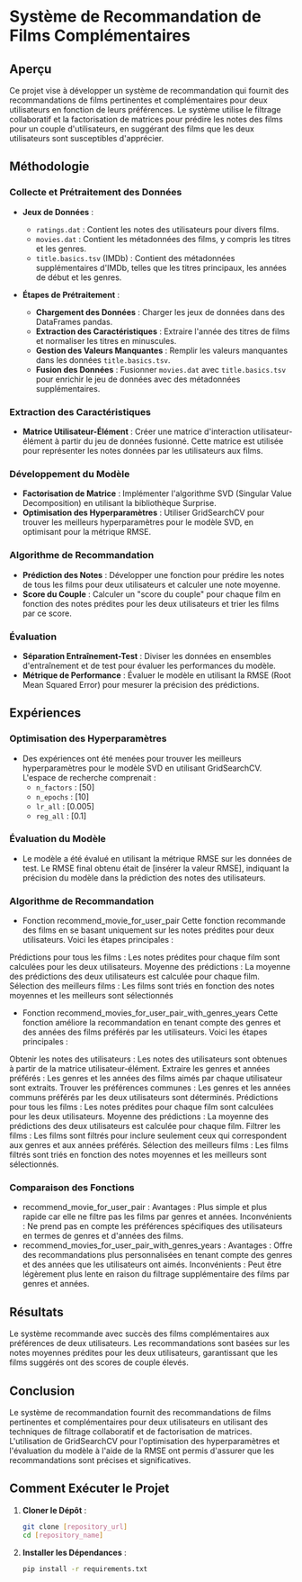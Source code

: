# Système de Recommandation de Films Complémentaires

## Aperçu

Ce projet vise à développer un système de recommandation qui fournit des recommandations de films pertinentes et complémentaires pour deux utilisateurs en fonction de leurs préférences. Le système utilise le filtrage collaboratif et la factorisation de matrices pour prédire les notes des films pour un couple d'utilisateurs, en suggérant des films que les deux utilisateurs sont susceptibles d'apprécier.

## Méthodologie

### Collecte et Prétraitement des Données

- **Jeux de Données** : 
  - `ratings.dat` : Contient les notes des utilisateurs pour divers films.
  - `movies.dat` : Contient les métadonnées des films, y compris les titres et les genres.
  - `title.basics.tsv` (IMDb) : Contient des métadonnées supplémentaires d'IMDb, telles que les titres principaux, les années de début et les genres.

- **Étapes de Prétraitement** :
  - **Chargement des Données** : Charger les jeux de données dans des DataFrames pandas.
  - **Extraction des Caractéristiques** : Extraire l'année des titres de films et normaliser les titres en minuscules.
  - **Gestion des Valeurs Manquantes** : Remplir les valeurs manquantes dans les données `title.basics.tsv`.
  - **Fusion des Données** : Fusionner `movies.dat` avec `title.basics.tsv` pour enrichir le jeu de données avec des métadonnées supplémentaires.

### Extraction des Caractéristiques

- **Matrice Utilisateur-Élément** : Créer une matrice d'interaction utilisateur-élément à partir du jeu de données fusionné. Cette matrice est utilisée pour représenter les notes données par les utilisateurs aux films.

### Développement du Modèle

- **Factorisation de Matrice** : Implémenter l'algorithme SVD (Singular Value Decomposition) en utilisant la bibliothèque Surprise.
- **Optimisation des Hyperparamètres** : Utiliser GridSearchCV pour trouver les meilleurs hyperparamètres pour le modèle SVD, en optimisant pour la métrique RMSE.

### Algorithme de Recommandation

- **Prédiction des Notes** : Développer une fonction pour prédire les notes de tous les films pour deux utilisateurs et calculer une note moyenne.
- **Score du Couple** : Calculer un "score du couple" pour chaque film en fonction des notes prédites pour les deux utilisateurs et trier les films par ce score.

### Évaluation

- **Séparation Entraînement-Test** : Diviser les données en ensembles d'entraînement et de test pour évaluer les performances du modèle.
- **Métrique de Performance** : Évaluer le modèle en utilisant la RMSE (Root Mean Squared Error) pour mesurer la précision des prédictions.

## Expériences

### Optimisation des Hyperparamètres

- Des expériences ont été menées pour trouver les meilleurs hyperparamètres pour le modèle SVD en utilisant GridSearchCV. L'espace de recherche comprenait :
  - `n_factors` : [50]
  - `n_epochs` : [10]
  - `lr_all` : [0.005]
  - `reg_all` : [0.1]

### Évaluation du Modèle

- Le modèle a été évalué en utilisant la métrique RMSE sur les données de test. Le RMSE final obtenu était de [insérer la valeur RMSE], indiquant la précision du modèle dans la prédiction des notes des utilisateurs.


### Algorithme de Recommandation
- Fonction recommend_movie_for_user_pair
Cette fonction recommande des films en se basant uniquement sur les notes prédites pour deux utilisateurs. Voici les étapes principales :

Prédictions pour tous les films : Les notes prédites pour chaque film sont calculées pour les deux utilisateurs.
Moyenne des prédictions : La moyenne des prédictions des deux utilisateurs est calculée pour chaque film.
Sélection des meilleurs films : Les films sont triés en fonction des notes moyennes et les meilleurs sont sélectionnés

- Fonction recommend_movies_for_user_pair_with_genres_years
Cette fonction améliore la recommandation en tenant compte des genres et des années des films préférés par les utilisateurs. Voici les étapes principales :

Obtenir les notes des utilisateurs : Les notes des utilisateurs sont obtenues à partir de la matrice utilisateur-élément.
Extraire les genres et années préférés : Les genres et les années des films aimés par chaque utilisateur sont extraits.
Trouver les préférences communes : Les genres et les années communs préférés par les deux utilisateurs sont déterminés.
Prédictions pour tous les films : Les notes prédites pour chaque film sont calculées pour les deux utilisateurs.
Moyenne des prédictions : La moyenne des prédictions des deux utilisateurs est calculée pour chaque film.
Filtrer les films : Les films sont filtrés pour inclure seulement ceux qui correspondent aux genres et aux années préférés.
Sélection des meilleurs films : Les films filtrés sont triés en fonction des notes moyennes et les meilleurs sont sélectionnés.


### Comparaison des Fonctions
- recommend_movie_for_user_pair :
Avantages : Plus simple et plus rapide car elle ne filtre pas les films par genres et années.
Inconvénients : Ne prend pas en compte les préférences spécifiques des utilisateurs en termes de genres et d'années des films.
- recommend_movies_for_user_pair_with_genres_years :
Avantages : Offre des recommandations plus personnalisées en tenant compte des genres et des années que les utilisateurs ont aimés.
Inconvénients : Peut être légèrement plus lente en raison du filtrage supplémentaire des films par genres et années.


## Résultats

Le système recommande avec succès des films complémentaires aux préférences de deux utilisateurs. Les recommandations sont basées sur les notes moyennes prédites pour les deux utilisateurs, garantissant que les films suggérés ont des scores de couple élevés.


## Conclusion

Le système de recommandation fournit des recommandations de films pertinentes et complémentaires pour deux utilisateurs en utilisant des techniques de filtrage collaboratif et de factorisation de matrices. L'utilisation de GridSearchCV pour l'optimisation des hyperparamètres et l'évaluation du modèle à l'aide de la RMSE ont permis d'assurer que les recommandations sont précises et significatives.

## Comment Exécuter le Projet

1. **Cloner le Dépôt** :
   ```bash
   git clone [repository_url]
   cd [repository_name]
   ```

2. **Installer les Dépendances** :
   ```bash
   pip install -r requirements.txt
   ```
